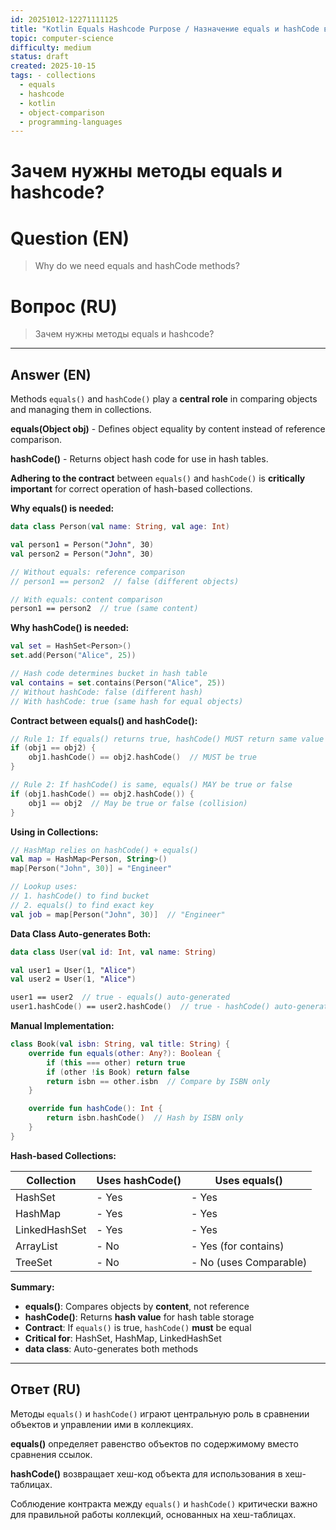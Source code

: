 ```yaml
---
id: 20251012-12271111125
title: "Kotlin Equals Hashcode Purpose / Назначение equals и hashCode в Kotlin"
topic: computer-science
difficulty: medium
status: draft
created: 2025-10-15
tags: - collections
  - equals
  - hashcode
  - kotlin
  - object-comparison
  - programming-languages
---
```

# Зачем нужны методы equals и hashcode?

# Question (EN)
> Why do we need equals and hashCode methods?

# Вопрос (RU)
> Зачем нужны методы equals и hashcode?

---

## Answer (EN)

Methods `equals()` and `hashCode()` play a **central role** in comparing objects and managing them in collections.

**equals(Object obj)** - Defines object equality by content instead of reference comparison.

**hashCode()** - Returns object hash code for use in hash tables.

**Adhering to the contract** between `equals()` and `hashCode()` is **critically important** for correct operation of hash-based collections.

**Why equals() is needed:**

```kotlin
data class Person(val name: String, val age: Int)

val person1 = Person("John", 30)
val person2 = Person("John", 30)

// Without equals: reference comparison
// person1 == person2  // false (different objects)

// With equals: content comparison
person1 == person2  // true (same content)
```

**Why hashCode() is needed:**

```kotlin
val set = HashSet<Person>()
set.add(Person("Alice", 25))

// Hash code determines bucket in hash table
val contains = set.contains(Person("Alice", 25))
// Without hashCode: false (different hash)
// With hashCode: true (same hash for equal objects)
```

**Contract between equals() and hashCode():**

```kotlin
// Rule 1: If equals() returns true, hashCode() MUST return same value
if (obj1 == obj2) {
    obj1.hashCode() == obj2.hashCode()  // MUST be true
}

// Rule 2: If hashCode() is same, equals() MAY be true or false
if (obj1.hashCode() == obj2.hashCode()) {
    obj1 == obj2  // May be true or false (collision)
}
```

**Using in Collections:**

```kotlin
// HashMap relies on hashCode() + equals()
val map = HashMap<Person, String>()
map[Person("John", 30)] = "Engineer"

// Lookup uses:
// 1. hashCode() to find bucket
// 2. equals() to find exact key
val job = map[Person("John", 30)]  // "Engineer"
```

**Data Class Auto-generates Both:**

```kotlin
data class User(val id: Int, val name: String)

val user1 = User(1, "Alice")
val user2 = User(1, "Alice")

user1 == user2  // true - equals() auto-generated
user1.hashCode() == user2.hashCode()  // true - hashCode() auto-generated
```

**Manual Implementation:**

```kotlin
class Book(val isbn: String, val title: String) {
    override fun equals(other: Any?): Boolean {
        if (this === other) return true
        if (other !is Book) return false
        return isbn == other.isbn  // Compare by ISBN only
    }

    override fun hashCode(): Int {
        return isbn.hashCode()  // Hash by ISBN only
    }
}
```

**Hash-based Collections:**

| Collection | Uses hashCode() | Uses equals() |
|------------|-----------------|---------------|
| HashSet | - Yes | - Yes |
| HashMap | - Yes | - Yes |
| LinkedHashSet | - Yes | - Yes |
| ArrayList | - No | - Yes (for contains) |
| TreeSet | - No | - No (uses Comparable) |

**Summary:**

- **equals()**: Compares objects by **content**, not reference
- **hashCode()**: Returns **hash value** for hash table storage
- **Contract**: If `equals()` is true, `hashCode()` **must** be equal
- **Critical for**: HashSet, HashMap, LinkedHashSet
- **data class**: Auto-generates both methods

---

## Ответ (RU)

Методы `equals()` и `hashCode()` играют центральную роль в сравнении объектов и управлении ими в коллекциях.

**equals()** определяет равенство объектов по содержимому вместо сравнения ссылок.

**hashCode()** возвращает хеш-код объекта для использования в хеш-таблицах.

Соблюдение контракта между `equals()` и `hashCode()` критически важно для правильной работы коллекций, основанных на хеш-таблицах.

